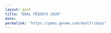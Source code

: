 ```yaml
---
layout: post
title: "DEAL FRIDAYS 2020" 
date:
permalink: "https://gems.gevme.com/dealfridays"
---
```

 
